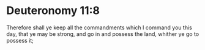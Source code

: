 # Deuteronomy 11:8

Therefore shall ye keep all the commandments which I command you this day, that ye may be strong, and go in and possess the land, whither ye go to possess it;